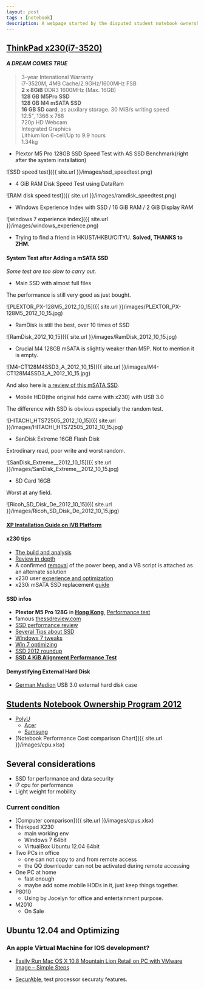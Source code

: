 ```yaml
---
layout: post
tags : [notebook]
description: A webpage started by the disputed student notebook ownership 2012. Summarizing all the computers I have. The performance tests, OS, and usage guides. And also thoughts about how to upgrade or improve and maintain a perfect working condition.
---
```


## [ThinkPad x230(i7-3520)](http://www.hknotebook.com/hkust2012/product/main.jsp?view=product&pid=5&brand=lenovo)
#### _A DREAM COMES TRUE_
    
>   3-year Intenational Warranty  
>   i7-3520M, 4MB Cache/2.9GHz/1600MHz FSB  
>   **2 x 8GiB** DDR3 1600MHz (Max. 16GB)  
>   **128 GB M5Pro SSD**  
>   **128 GB M4 mSATA SSD**    
>   **16 GB SD card**, as auxilary storage. 30 MiB/s writing speed  
>   12.5", 1366 x 768  
>   720p HD Webcam  
>   Integrated Graphics  
>   Lithium Ion 6-cell/Up to 9.9 hours  
>   1.34kg  

- Plextor M5 Pro 128GB SSD Speed Test with AS SSD Benchmark(right after the system installation)

![SSD speed test]({{ site.url }}/images/ssd_speedtest.png)

- 4 GiB RAM Disk Speed Test using DataRam

![RAM disk speed test]({{ site.url }}/images/ramdisk_speedtest.png)

- Windows Experience Index with SSD / 16 GiB RAM / 2 GiB Display RAM

![windows 7 experience index]({{ site.url }}/images/windows_experience.png)


- Trying to find a friend in HKUST/HKBU/CITYU. **Solved, THANKS to ZHM.**

#### System Test after Adding a mSATA SSD

*Some test are too slow to carry out.*

- Main SSD with almost full files

The performance is still very good as just bought.

![PLEXTOR_PX-128M5_2012_10_15]({{ site.url }}/images/PLEXTOR_PX-128M5_2012_10_15.jpg)

- RamDisk is still the best, over 10 times of SSD

![RamDisk_2012_10_15]({{ site.url }}/images/RamDisk_2012_10_15.jpg)

- Crucial M4 128GB mSATA is slightly weaker than M5P. Not to mention it is empty.

![M4-CT128M4SSD3_A_2012_10_15]({{ site.url }}/images/M4-CT128M4SSD3_A_2012_10_15.jpg)

And also here is [a review of this mSATA SSD](http://www.storagereview.com/micron_realssd_c400_msata_ssd_review).

- Mobile HDD(the original hdd came with x230) with USB 3.0

The difference with SSD is obvious especially the random test.

![HITACHI_HTS72505_2012_10_15]({{ site.url }}/images/HITACHI_HTS72505_2012_10_15.jpg)

- SanDisk Extreme 16GB Flash Disk

Extrodinary read, poor write and worst random.

![SanDisk_Extreme__2012_10_15]({{ site.url }}/images/SanDisk_Extreme__2012_10_15.jpg)

- SD Card 16GB

Worst at any field.

![Ricoh_SD_Disk_De_2012_10_15]({{ site.url }}/images/Ricoh_SD_Disk_De_2012_10_15.jpg)

#### [XP Installation Guide on IVB Platform](http://news.mydrivers.com/1/237/237098_all.htm)

#### x230 tips
- [The build and analysis](http://www.tpuser.idv.tw/wp/)
- [Review in depth](http://www.notebookcheck.net/Lenovo-ThinkPad-X230-2306-2AU-Laptop-Review.75317.0.html)
- A confirmed [removal](http://forums.lenovo.com/t5/T400-T500-and-newer-T-series/T530-does-not-make-typical-ThinkPad-Power-Status-Beeps/td-p/788571/highlight/false) of the power beep, and a VB script is attached as an alternate solution  
- x230 user [experience and optimization](http://littlenine1221.pixnet.net/blog/post/91040924-%5B%E6%96%B0%E5%93%81%E5%88%86%E4%BA%AB%5D-lenovo-x230-%2B-sandisk-480gb-ssd-%2B-16gb-ram-%2Bg)  
- x230i mSATA SSD replacement [guide](http://www.5i01.cn/topicdetail.php?f=240&t=2840788&last=37435297)  

#### SSD infos  
+ **Plextor M5 Pro 128G** in [**Hong Kong**](http://www.price.com.hk/product.php?p=143173), [Performance test](http://www.chiphell.com/thread-531991-1-1.html)  
+ famous [thessdreview.com](http://thessdreview.com/)  
+ [SSD performance review](http://www.expreview.com/19604-all.html)  
+ [Several Tips about SSD](http://diy.pconline.com.cn/cpu/study_cpu/1203/2722291_all.html)  
+ [Windows 7 tweaks](http://article.pchome.net/content-1387324.html)  
+ [Win 7 optimizing](http://moonwulk.blogspot.hk/2010/07/windows-7-ssd.html)  
+ [SSD 2012 roundup](http://www.behardware.com/art/imprimer/860/)  
+ [**SSD 4 KiB Alignment Performance Test**](http://www.seekxiu.com/article.aspx?id=12568)

#### Demystifying External Hard Disk  
+ [German Medion](http://item.taobao.com/item.htm?id=18461252774) USB 3.0 external hard disk case  

## [Students Notebook Ownership Program 2012](http://www.hkepc.com/forum/viewthread.php?tid=1829216&extra=page%3D1)  
+ [PolyU](http://www.hknotebook.com/polyu2012/)  
  + [Acer](http://www.hknotebook.com/polyu2012/acer/index.jsp)  
  + [Samsung](http://www.hknotebook.com/polyu2012/samsung/index.jsp)  
+ [Notebook Performance Cost comparison Chart]({{ site.url }}/images/cpu.xlsx)  

## Several considerations
- SSD for performance and data security  
- i7 cpu for performance  
- Light weight for mobility  

### Current condition
- [Computer comparison]({{ site.url }}/images/cpus.xlsx)
- Thinkpad X230
  - main working env
  - Windows 7 64bit
  - VirtualBox Ubuntu 12.04 64bit
- Two PCs in office
  - one can not copy to and from remote access
  - the QQ downloader can not be activated during remote accessing
- One PC at home
  - fast enough
  - maybe add some mobile HDDs in it, just keep things together.
- P8010
  - Using by Jocelyn for office and entertainment purpose.
- M2010
  - On Sale

## Ubuntu 12.04 and Optimizing


### An apple Virtual Machine for IOS development?  

+ [Easily Run Mac OS X 10.8 Mountain Lion Retail on PC with VMware Image – Simple Steps](http://www.sysprobs.com/easily-run-mac-os-x-10-8-mountain-lion-retail-on-pc-with-vmware-image)

+ [SecurAble](http://www.grc.com/securable.htm), test processor securaty features.
